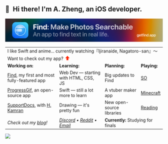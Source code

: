 ## 👋 Hi there! I'm A. Zheng, an iOS developer.

[![Find app](Assets/Header.png)](https://getfind.app/)

<table>
<tr>
<td colspan="4">
I like Swift and anime... currently watching『Ijiranaide, Nagatoro-san』〜 Want to check out my app? <a href="#"><img src="Assets/Up.png" alt="Up arrow"></a>
</td>
</tr>

<tr>
<td>
<strong>Working on:</strong>
</td>
<td>
<strong>Learning:</strong>
</td>
<td>
<strong>Planning:</strong>
</td>
<td>
<strong>Playing:</strong>
</td>
</tr>

<tr>
<td>
<a href="https://getfind.app/">Find<a>, my first and most fully-featured app
</td>
<td>
Web Dev — starting with HTML, CSS, JS
</td>
<td>
Big updates to Find
</td>
<td>
<a href="https://stackoverflow.com/users/14351818/aheze">SO<a>
</td>
</tr>



<tr>
<td>
<a href="https://github.com/aheze/ProgressGif">ProgressGif<a>, an open-source app
</td>
<td>
Swift — still a lot more to learn
</td>
<td>
A vtuber maker app
</td>
<td>
<a href="https://www.minecraft.net/en-us/">Minecraft<a>
</td>
</tr>

<tr>
<td>
<a href="https://github.com/aheze/SupportDocs">SupportDocs<a>, with <a href="https://github.com/hkamran80">H. Kamran<a>
</td>
<td>
Drawing — it's pretty fun
</td>
<td>
New open-source libraries
</td>
<td>
<a href="https://guya.moe/read/manga/Kaguya-Wants-To-Be-Confessed-To/224/1/">Reading<a>
</td>
</tr>

<tr>
<td>
<i>Check out my <a href="https://aheze.medium.com/">blog<a>!</i>
</td>
<td>
<i><a href="https://discord.com/users/743230678795288637">Discord<a> • <a href="https://www.reddit.com/user/aheze">Reddit<a> • <a href="mailto:aheze@getfind.app">Email<a></i>
</td>
<td colspan="2">
<strong>Currently:</strong> Studying for finals
</td>
</tr>

</table>

<a href="#"><img src="https://komarev.com/ghpvc/?username=aheze&color=00aeef&label=Trying+out+a+profile+view+counter"></a>
